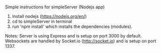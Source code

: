 Simple instructions for simpleServer (Nodejs app)

1. Install nodejs (https://nodejs.org/en/)
2. cd to simpleServer in terminal
3. run 'npm install' which installs the dependencies (modules).

Notes:
Server is using Express and is setup on port 3000 by default.
Websockets are handled by Socket.io (http://socket.io) and is setup on port 1337.
